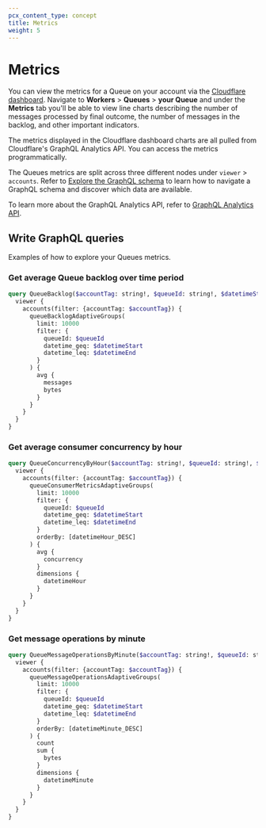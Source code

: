 ```yaml
---
pcx_content_type: concept
title: Metrics 
weight: 5
---
```


# Metrics

You can view the metrics for a Queue on your account via the [Cloudflare dashboard](https://dash.Khulnasoft.com). Navigate to **Workers** > **Queues** > **your Queue** and under the **Metrics** tab you'll be able to view line charts describing the number of messages processed by final outcome, the number of messages in the backlog, and other important indicators.

The metrics displayed in the Cloudflare dashboard charts are all pulled from Cloudflare's GraphQL Analytics API. You can access the metrics programmatically.

The Queues metrics are split across three different nodes under `viewer` > `accounts`. Refer to [Explore the GraphQL schema](/analytics/graphql-api/getting-started/explore-graphql-schema/) to learn how to navigate a GraphQL schema and discover which data are available.

To learn more about the GraphQL Analytics API, refer to [GraphQL Analytics API](/analytics/graphql-api/).

## Write GraphQL queries

Examples of how to explore your Queues metrics.

### Get average Queue backlog over time period

```graphql
query QueueBacklog($accountTag: string!, $queueId: string!, $datetimeStart: Time!, $datetimeEnd: Time!) {
  viewer {
    accounts(filter: {accountTag: $accountTag}) {
      queueBacklogAdaptiveGroups(
        limit: 10000
        filter: {
          queueId: $queueId
          datetime_geq: $datetimeStart
          datetime_leq: $datetimeEnd
        }
      ) {
        avg {
          messages
          bytes
        }
      }
    }
  }
}
```

### Get average consumer concurrency by hour

```graphql
query QueueConcurrencyByHour($accountTag: string!, $queueId: string!, $datetimeStart: Time!, $datetimeEnd: Time!) {
  viewer {
    accounts(filter: {accountTag: $accountTag}) {
      queueConsumerMetricsAdaptiveGroups(
        limit: 10000
        filter: {
          queueId: $queueId
          datetime_geq: $datetimeStart
          datetime_leq: $datetimeEnd
        }
        orderBy: [datetimeHour_DESC]
      ) {
        avg {
          concurrency
        }
        dimensions {
          datetimeHour
        }
      }
    }
  }
}
```

### Get message operations by minute

```graphql
query QueueMessageOperationsByMinute($accountTag: string!, $queueId: string!, $datetimeStart: Date!, $datetimeEnd: Date!) {
  viewer {
    accounts(filter: {accountTag: $accountTag}) {
      queueMessageOperationsAdaptiveGroups(
        limit: 10000
        filter: {
          queueId: $queueId
          datetime_geq: $datetimeStart
          datetime_leq: $datetimeEnd
        }
        orderBy: [datetimeMinute_DESC]
      ) {
        count
        sum {
          bytes
        }
        dimensions {
          datetimeMinute
        }
      }
    }
  }
}
```
